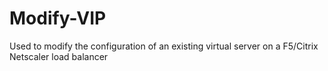 # Modify-VIP
 Used to modify the configuration of an existing virtual server on a F5/Citrix Netscaler load balancer
